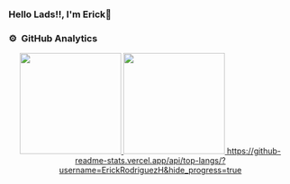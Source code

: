 ### Hello Lads!!, I'm Erick👋

### ⚙️ &nbsp;GitHub Analytics

<p align="center">
<a href="https://github.com/ErickRodriguezH">
  <img height="180em" src="https://github-readme-stats-eight-theta.vercel.app/api?username=ErickRodriguezH&show_icons=true&theme=algolia&include_all_commits=true&count_private=true"/>
  <img height="180em" src="https://github-readme-stats-eight-theta.vercel.app/api/top-langs/?username=ErickRodriguezH&layout=compact&langs_count=8&theme=algolia"/>
https://github-readme-stats.vercel.app/api/top-langs/?username=ErickRodriguezH&hide_progress=true

</a>
</p>

